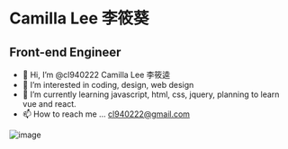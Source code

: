 # Camilla Lee 李筱葵
## Front-end Engineer

- 👋 Hi, I’m @cl940222 Camilla Lee 李筱逵
- 👀 I’m interested in coding, design, web design
- 🌱 I’m currently learning javascript, html, css, jquery, planning to learn vue and react.
- 📫 How to reach me ... cl940222@gmail.com

<!---
cl940222/cl940222 is a ✨ special ✨ repository because its `README.md` (this file) appears on your GitHub profile.
You can click the Preview link to take a look at your changes.
--->

![image](https://www.codewars.com/users/cl940222/badges/small) <br>
